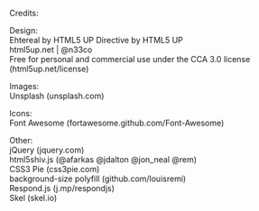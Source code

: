 Credits:

  Design:  
    Ehtereal by HTML5 UP
    Directive by HTML5 UP  
    html5up.net | @n33co  
    Free for personal and commercial use under the CCA 3.0 license (html5up.net/license)

  Images:  
    Unsplash (unsplash.com)

  Icons:  
    Font Awesome (fortawesome.github.com/Font-Awesome)

  Other:  
    jQuery (jquery.com)  
    html5shiv.js (@afarkas @jdalton @jon_neal @rem)  
    CSS3 Pie (css3pie.com)  
    background-size polyfill (github.com/louisremi)  
    Respond.js (j.mp/respondjs)  
    Skel (skel.io)  
